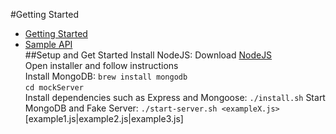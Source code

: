 #Getting Started
* [Getting Started](# "Installation and getting started")
* [Sample API](API.md "Sample API document")  
##Setup and Get Started
Install NodeJS:
Download [NodeJS](http://nodejs.org/download)  
Open installer and follow instructions  
Install MongoDB:
`brew install mongodb`  
`cd mockServer`  
Install dependencies such as Express and Mongoose:
`./install.sh`
Start MongoDB and Fake Server:
`./start-server.sh <exampleX.js>` [example1.js|example2.js|example3.js]

